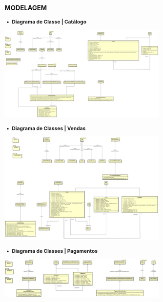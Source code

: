 ## **MODELAGEM**
- ### **Diagrama de Classe | Catálogo**

![](Catalogo.DC.png)

- ### **Diagrama de Classes | Vendas**

![](Vendas.DC.png)

- ### **Diagrama de Classes | Pagamentos**

![](Pagamento.DC.png)
